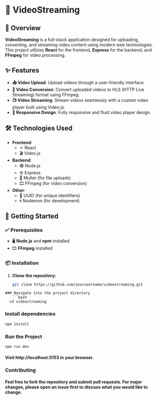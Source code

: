 # 🎥 VideoStreaming

## 📄 Overview

**VideoStreaming** is a full-stack application designed for uploading, converting, and streaming video content using modern web technologies. This project utilizes **React** for the frontend, **Express** for the backend, and **FFmpeg** for video processing.

## ✨ Features

- **📤 Video Upload**: Upload videos through a user-friendly interface.
- **🔄 Video Conversion**: Convert uploaded videos to HLS (HTTP Live Streaming) format using FFmpeg.
- **📺 Video Streaming**: Stream videos seamlessly with a custom video player built using Video.js.
- **📱 Responsive Design**: Fully responsive and fluid video player design.

## 🛠️ Technologies Used

- **Frontend**:
  - ⚛️ React
  - 🎬 Video.js
- **Backend**:
  - 🟢 Node.js
  - ⚙️ Express
  - 📂 Multer (for file uploads)
  - 🎞️ FFmpeg (for video conversion)
- **Other**:
  - 🔑 UUID (for unique identifiers)
  - 🌀 Nodemon (for development)

## 🚀 Getting Started

### ✅ Prerequisites

- 🖥️ **Node.js** and **npm** installed
- 🎞️ **FFmpeg** installed

### 📦 Installation

1. **Clone the repository:**
   ```sh
   git clone https://github.com/yourusername/videostreaming.git
```
### Navigate into the project directory
   ```bash
  cd videostreaming
   ```


### Install dependencies
   ```bash
  npm install
   ```
### Run the Project
   ```bash
  npm run dev
   ```
#### Visit http://localhost:5153 in your browser.

### Contributing
#### Feel free to fork the repository and submit pull requests. For major changes, please open an issue first to discuss what you would like to change.
